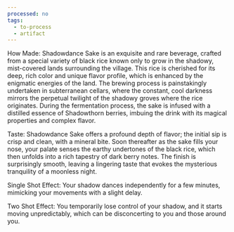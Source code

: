 ```yaml
---
processed: no
tags:
  - to-process
  - artifact
---
```

How Made: Shadowdance Sake is an exquisite and rare beverage, crafted from a special variety of black rice known only to grow in the shadowy, mist-covered lands surrounding the village. This rice is cherished for its deep, rich color and unique flavor profile, which is enhanced by the enigmatic energies of the land. The brewing process is painstakingly undertaken in subterranean cellars, where the constant, cool darkness mirrors the perpetual twilight of the shadowy groves where the rice originates. During the fermentation process, the sake is infused with a distilled essence of Shadowthorn berries, imbuing the drink with its magical properties and complex flavor.

Taste: Shadowdance Sake offers a profound depth of flavor; the initial sip is crisp and clean, with a mineral bite. Soon thereafter as the sake fills your nose, your palate senses the earthy undertones of the black rice, which then unfolds into a rich tapestry of dark berry notes. The finish is surprisingly smooth, leaving a lingering taste that evokes the mysterious tranquility of a moonless night.

Single Shot Effect: Your shadow dances independently for a few minutes, mimicking your movements with a slight delay.

Two Shot Effect: You temporarily lose control of your shadow, and it starts moving unpredictably, which can be disconcerting to you and those around you.

